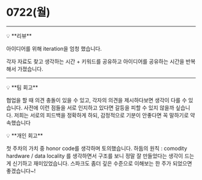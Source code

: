 # 0722(월)

---

<aside>
💡 **리뷰**

</aside>

아이디어를 위해 iteration을 엄청 했습니다.

각자 자료도 찾고 생각하는 시간 + 키워드를 공유하고 아이디어를 공유하는 시간을 반복해서 가졌습니다.

---

<aside>
💡 **팀 회고**

</aside>

협업을 할 때 의견 충돌이 있을 수 있고, 각자의 의견을 제시하다보면 생각이 다를 수 있습니다. 사전에 이런 점들을 서로 인지하고 있다면 갈등을 피할 수 있지 않을까 싶습니다. 저희는 서로의 피드백을 정확하게 하되, 감정적으로 기분이 안좋다면 꼭 말하기로 약속했습니다


<aside>
💡 **개인 회고**

</aside>

첫 주차의 가치 중 honor code를 생각하며 토의했습니다.
하둡의 원칙 : comodity hardware / data locality 를 생각하면서 구조를 보니 정말 잘 만들었다는 생각이 드는게 신기하고 재미있었습니다.
스파크도 좀더 깊은 수준으로 이해보는 한 주가 되었으면 좋겠습니다~!

